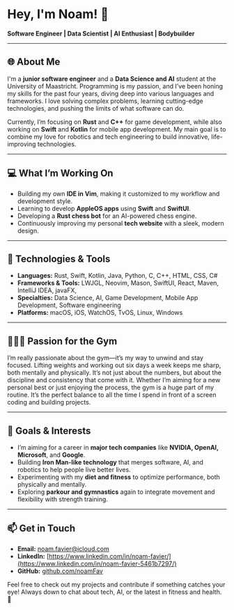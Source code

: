 # Hey, I'm Noam! 👋

**Software Engineer | Data Scientist | AI Enthusiast | Bodybuilder**

---

## 🌐 About Me

I'm a **junior software engineer** and a **Data Science and AI** student at the University of Maastricht. Programming is my passion, and I’ve been honing my skills for the past four years, diving deep into various languages and frameworks. I love solving complex problems, learning cutting-edge technologies, and pushing the limits of what software can do.

Currently, I’m focusing on **Rust** and **C++** for game development, while also working on **Swift** and **Kotlin** for mobile app development. My main goal is to combine my love for robotics and tech engineering to build innovative, life-improving technologies.

---

## 💻 What I’m Working On

- Building my own **IDE in Vim**, making it customized to my workflow and development style.
- Learning to develop **AppleOS apps** using **Swift** and **SwiftUI**.
- Developing a **Rust chess bot** for an AI-powered chess engine.
- Continuously improving my personal **tech website** with a sleek, modern design.

---

## 🚀 Technologies & Tools

- **Languages:** Rust, Swift, Kotlin, Java, Python, C, C++, HTML, CSS, C#
- **Frameworks & Tools:** LWJGL, Neovim, Mason, SwiftUI, React, Maven, IntelliJ IDEA, javaFX, 
- **Specialties:** Data Science, AI, Game Development, Mobile App Development, Software engineering
- **Platforms:** macOS, iOS, WatchOS, TvOS, Linux, Windows

---

## 🏋🏻‍♂️ Passion for the Gym

I’m really passionate about the gym—it’s my way to unwind and stay focused. Lifting weights and working out six days a week keeps me sharp, both mentally and physically. It’s not just about the numbers, but about the discipline and consistency that come with it. Whether I’m aiming for a new personal best or just enjoying the process, the gym is a huge part of my routine. It’s the perfect balance to all the time I spend in front of a screen coding and building projects.

---

## 🔭 Goals & Interests

- I’m aiming for a career in **major tech companies** like **NVIDIA, OpenAI, Microsoft**, and **Google**.
- Building **Iron Man-like technology** that merges software, AI, and robotics to help people live better lives.
- Experimenting with my **diet and fitness** to optimize performance, both physically and mentally.
- Exploring **parkour and gymnastics** again to integrate movement and flexibility with strength training.

---

## 📫 Get in Touch

- **Email:** [noam.favier@icloud.com](mailto:noam.favier@icloud.com)
- **LinkedIn:** [https://www.linkedin.com/in/noam-favier/](https://www.linkedin.com/in/noam-favier-5461b7297/)
- **GitHub:** [github.com/noamFav](https://youtu.be/dQw4w9WgXcQ?si=MRZFkwi9U0cl0J4R)

Feel free to check out my projects and contribute if something catches your eye! Always down to chat about tech, AI, or the latest in fitness and health. 💬
